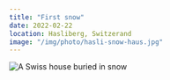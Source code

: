 ```yaml
---
title: "First snow"
date: 2022-02-22
location: Hasliberg, Switzerand
image: "/img/photo/hasli-snow-haus.jpg"
---
```


![A Swiss house buried in snow](/img/photo/hasli-snow-haus.jpg)
